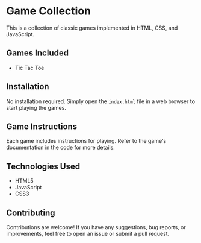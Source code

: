 # Game Collection

This is a collection of classic games implemented in HTML, CSS, and JavaScript.

## Games Included

- Tic Tac Toe

## Installation

No installation required. Simply open the `index.html` file in a web browser to start playing the games.

## Game Instructions

Each game includes instructions for playing. Refer to the game's documentation in the code for more details.

## Technologies Used

- HTML5
- JavaScript
- CSS3

## Contributing

Contributions are welcome! If you have any suggestions, bug reports, or improvements, feel free to open an issue or submit a pull request.
